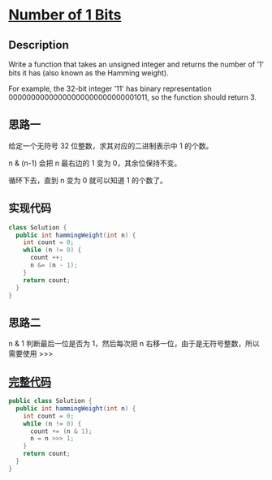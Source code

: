 # [Number of 1 Bits][title]

## Description

Write a function that takes an unsigned integer and returns the number of ’1' bits it has (also known as the Hamming weight).

For example, the 32-bit integer ’11' has binary representation 00000000000000000000000000001011, so the function should return 3.

## 思路一

给定一个无符号 32 位整数，求其对应的二进制表示中 1 的个数。

n & (n-1) 会把 n 最右边的 1 变为 0，其余位保持不变。

循环下去，直到 n 变为 0 就可以知道 1 的个数了。

## 实现代码

```java
class Solution {
  public int hammingWeight(int n) {
    int count = 0;
    while (n != 0) {
      count ++;
      n &= (n - 1);
    }
    return count;
  }
}
```

## 思路二

n & 1 判断最后一位是否为 1，然后每次把 n 右移一位，由于是无符号整数，所以需要使用 >>>

## [完整代码][src2]

```java
public class Solution {
  public int hammingWeight(int n) {
    int count = 0;
    while (n != 0) {
      count += (n & 1);
      n = n >>> 1;
    }
    return count;
  }
}
```

[title]: https://leetcode.com/problems/number-of-1-bits

[src2]: https://github.com/andavid/leetcode-java/blob/master/src/com/andavid/leetcode/_191/Solution2.java
